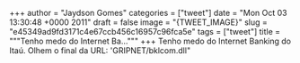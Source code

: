 
+++
author = "Jaydson Gomes"
categories = ["tweet"]
date = "Mon Oct 03 13:30:48 +0000 2011"
draft = false
image = "{TWEET_IMAGE}"
slug = "e45349ad9fd3171c4e67ccb456c16957c96fca5e"
tags = ["tweet"]
title = """Tenho medo do Internet Ba..."""
+++
Tenho medo do Internet Banking do Itaú. Olhem o final da URL: 'GRIPNET/bklcom.dll"
